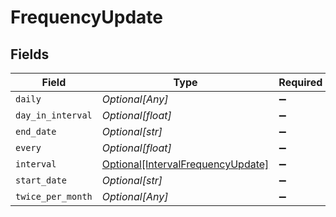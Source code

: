 # FrequencyUpdate


## Fields

| Field                                                                               | Type                                                                                | Required                                                                            | Description                                                                         |
| ----------------------------------------------------------------------------------- | ----------------------------------------------------------------------------------- | ----------------------------------------------------------------------------------- | ----------------------------------------------------------------------------------- |
| `daily`                                                                             | *Optional[Any]*                                                                     | :heavy_minus_sign:                                                                  | N/A                                                                                 |
| `day_in_interval`                                                                   | *Optional[float]*                                                                   | :heavy_minus_sign:                                                                  | N/A                                                                                 |
| `end_date`                                                                          | *Optional[str]*                                                                     | :heavy_minus_sign:                                                                  | N/A                                                                                 |
| `every`                                                                             | *Optional[float]*                                                                   | :heavy_minus_sign:                                                                  | N/A                                                                                 |
| `interval`                                                                          | [Optional[IntervalFrequencyUpdate]](../../models/shared/intervalfrequencyupdate.md) | :heavy_minus_sign:                                                                  | N/A                                                                                 |
| `start_date`                                                                        | *Optional[str]*                                                                     | :heavy_minus_sign:                                                                  | N/A                                                                                 |
| `twice_per_month`                                                                   | *Optional[Any]*                                                                     | :heavy_minus_sign:                                                                  | N/A                                                                                 |